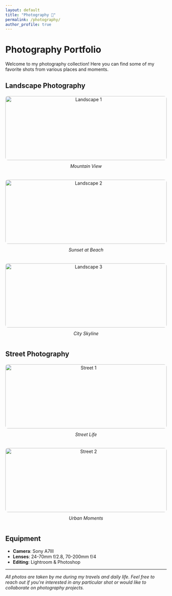 ```yaml
---
layout: default
title: "Photography 📸"
permalink: /photography/
author_profile: true
---
```


# Photography Portfolio

Welcome to my photography collection! Here you can find some of my favorite shots from various places and moments.

## Landscape Photography

<div style="display: grid; grid-template-columns: repeat(auto-fit, minmax(300px, 1fr)); gap: 20px; margin: 20px 0;">
  <div style="text-align: center;">
    <img src="/images/photo1.jpg" alt="Landscape 1" style="width: 100%; height: 200px; object-fit: cover; border-radius: 8px;">
    <p style="margin-top: 10px; font-style: italic;">Mountain View</p>
  </div>
  <div style="text-align: center;">
    <img src="/images/photo2.jpg" alt="Landscape 2" style="width: 100%; height: 200px; object-fit: cover; border-radius: 8px;">
    <p style="margin-top: 10px; font-style: italic;">Sunset at Beach</p>
  </div>
  <div style="text-align: center;">
    <img src="/images/photo3.jpg" alt="Landscape 3" style="width: 100%; height: 200px; object-fit: cover; border-radius: 8px;">
    <p style="margin-top: 10px; font-style: italic;">City Skyline</p>
  </div>
</div>

## Street Photography

<div style="display: grid; grid-template-columns: repeat(auto-fit, minmax(300px, 1fr)); gap: 20px; margin: 20px 0;">
  <div style="text-align: center;">
    <img src="/images/photo4.jpg" alt="Street 1" style="width: 100%; height: 200px; object-fit: cover; border-radius: 8px;">
    <p style="margin-top: 10px; font-style: italic;">Street Life</p>
  </div>
  <div style="text-align: center;">
    <img src="/images/photo5.jpg" alt="Street 2" style="width: 100%; height: 200px; object-fit: cover; border-radius: 8px;">
    <p style="margin-top: 10px; font-style: italic;">Urban Moments</p>
  </div>
</div>

## Equipment

- **Camera**: Sony A7III
- **Lenses**: 24-70mm f/2.8, 70-200mm f/4
- **Editing**: Lightroom & Photoshop

---

*All photos are taken by me during my travels and daily life. Feel free to reach out if you're interested in any particular shot or would like to collaborate on photography projects.* 